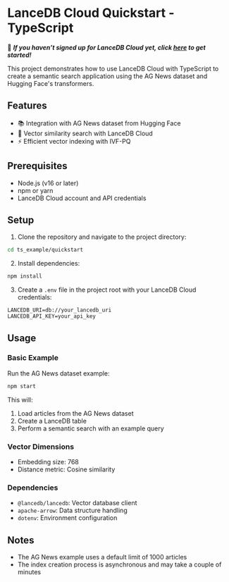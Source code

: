 # LanceDB Cloud Quickstart - TypeScript

🚀 **_If you haven’t signed up for LanceDB Cloud yet, click [here](https://cloud.lancedb.com) to get started!_**

This project demonstrates how to use LanceDB Cloud with TypeScript to create a semantic search application using the AG News dataset and Hugging Face's transformers.

## Features

- 📚 Integration with AG News dataset from Hugging Face
- 🚀 Vector similarity search with LanceDB Cloud
- ⚡ Efficient vector indexing with IVF-PQ

## Prerequisites

- Node.js (v16 or later)
- npm or yarn
- LanceDB Cloud account and API credentials

## Setup

1. Clone the repository and navigate to the project directory:
```bash
cd ts_example/quickstart
```

2. Install dependencies:
```bash
npm install
```

3. Create a `.env` file in the project root with your LanceDB Cloud credentials:
```env
LANCEDB_URI=db://your_lancedb_uri
LANCEDB_API_KEY=your_api_key
```

## Usage

### Basic Example
Run the AG News dataset example:
```bash
npm start
```

This will:
1. Load articles from the AG News dataset
2. Create a LanceDB table
3. Perform a semantic search with an example query


### Vector Dimensions
- Embedding size: 768
- Distance metric: Cosine similarity

### Dependencies

- `@lancedb/lancedb`: Vector database client
- `apache-arrow`: Data structure handling
- `dotenv`: Environment configuration

## Notes

- The AG News example uses a default limit of 1000 articles
- The index creation process is asynchronous and may take a couple of minutes